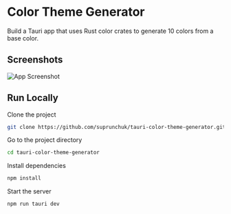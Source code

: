 # Color Theme Generator

Build a Tauri app that uses Rust color crates to generate 10 colors from a base color.

## Screenshots

![App Screenshot](123)



## Run Locally

Clone the project

```bash
git clone https://github.com/suprunchuk/tauri-color-theme-generator.git
```

Go to the project directory

```bash
cd tauri-color-theme-generator
```

Install dependencies

```bash
npm install
```

Start the server

```bash
npm run tauri dev
```

